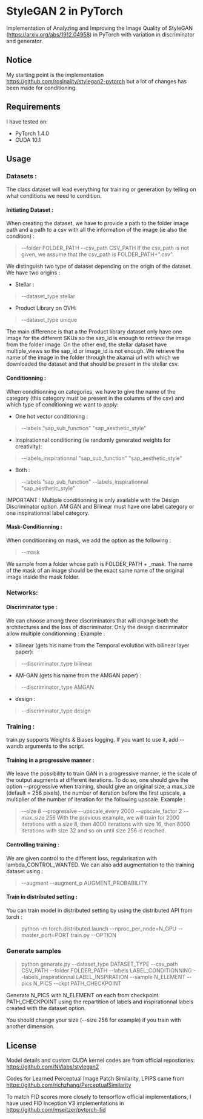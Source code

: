 # StyleGAN 2 in PyTorch

Implementation of Analyzing and Improving the Image Quality of StyleGAN (https://arxiv.org/abs/1912.04958) in PyTorch with variation in discriminator and generator.

## Notice

My starting point is the implementation https://github.com/rosinality/stylegan2-pytorch but a lot of changes has been made for conditioning.

## Requirements

I have tested on:

* PyTorch 1.4.0
* CUDA 10.1

## Usage

### Datasets :
The class dataset will lead everything for training or generation by telling on what conditions we need to condition.


#### Initiating Dataset :
 When creating the dataset, we have to provide a path to the folder image path and a path to a csv with all the information of the image (ie also the condition) :
 > --folder FOLDER_PATH
 > --csv_path CSV_PATH
If the csv_path is not given, we assume that the csv_path is FOLDER_PATH+".csv".


We distinguish two type of dataset depending on the origin of the dataset. We have two origins :

- Stellar :
 > --dataset_type stellar
- Product Library on OVH:
 > --dataset_type unique 
 
The main difference is that a the Product library dataset only have one image for the different SKUs so the sap_id is enough to retrieve the image from the folder image. On the other end, the stellar dataset have multiple_views so the sap_id or image_id is not enough. We retrieve the name of the image in the folder through the akamai url with which we downloaded the dataset and that should be present in the stellar csv.

#### Conditionning :

When conditionning on categories, we have to give the name of the category (this category must be present in the columns of the csv) and which type of conditioning we want to apply:
- One hot vector conditioning :
 > --labels "sap_sub_function" "sap_aesthetic_style"
- Inspirationnal conditioning (ie randomly generated weights for creativity):
 > --labels_inspirationnal "sap_sub_function" "sap_aesthetic_style"
- Both :
 >  --labels "sap_sub_function" --labels_inspirationnal  "sap_aesthetic_style"

IMPORTANT : Multiple conditionning is only available with the Design Discriminator option. AM GAN and Bilinear must have one label category or one inspirationnal label category.

#### Mask-Conditionning :

When conditionning on mask, we add the option as the following :
> --mask

We sample from a folder whose path is FOLDER_PATH + _mask. The name of the mask of an image should be the exact same name of the original image inside the mask folder.


### Networks: 
#### Discriminator type :
We can choose among three discriminators that will change both the architectures and the loss of discriminator. Only the design discriminator allow multiple conditionning :
Example :
- bilinear (gets his name from the Temporal evolution with bilinear layer paper):
 > --discriminator_type bilinear
- AM-GAN (gets his name from the AMGAN paper) :
 > --discriminator_type AMGAN
- design :
 > --discriminator_type design


### Training :
train.py supports Weights & Biases logging. If you want to use it, add --wandb arguments to the script.

#### Training in a progressive manner :
We leave the possibility to train GAN in a progressive manner, ie the scale of the output augments at different iterations.
To do so, one should give the option --progressive when training, should give an original size, a max_size (default = 256 pixels), the number of iteration before the first upscale, a multiplier of the number of iteration for the following upscale.
Example :
 > --size 8 --progressive --upscale_every 2000 --upscale_factor 2 --max_size 256 
With the previous example, we will train for 2000 iterations with a size 8, then 4000 iterations with size 16, then 8000 iterations with size 32 and so on until size 256 is reached.

#### Controlling training :
We are given control to the different loss, regularisation with lambda_CONTROL_WANTED.
We can also add augmentation to the training dataset using :
 > --augment --augment_p AUGMENT_PROBABILITY 

#### Train in distributed setting :
You can train model in distributed setting by using the distributed API from torch :

> python -m torch.distributed.launch --nproc_per_node=N_GPU --master_port=PORT train.py --OPTION



### Generate samples

> python generate.py --dataset_type DATASET_TYPE --csv_path CSV_PATH --folder FOLDER_PATH --labels LABEL_CONDITIONNING --labels_inspirationnal LABEL_INSPIRATION --sample N_ELEMENT --pics N_PICS --ckpt PATH_CHECKPOINT  

Generate N_PICS with N_ELEMENT on each from checkpoint PATH_CHECKPOINT using the repartition of labels and inspirationnal labels created with the dataset option.

You should change your size (--size 256 for example) if you train with another dimension.   



## License

Model details and custom CUDA kernel codes are from official repostiories: https://github.com/NVlabs/stylegan2

Codes for Learned Perceptual Image Patch Similarity, LPIPS came from https://github.com/richzhang/PerceptualSimilarity

To match FID scores more closely to tensorflow official implementations, I have used FID Inception V3 implementations in https://github.com/mseitzer/pytorch-fid
